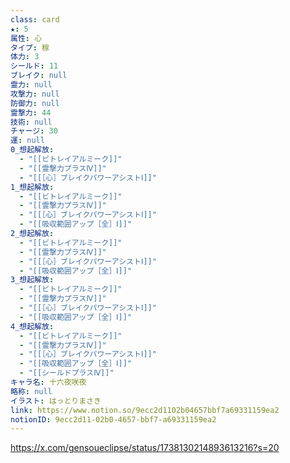 ```yaml
---
class: card
★: 5
属性: 心
タイプ: 稼
体力: 3
シールド: 11
ブレイク: null
霊力: null
攻撃力: null
防御力: null
霊撃力: 44
技術: null
チャージ: 30
運: null
0_想起解放:
  - "[[ビトレイアルミーク]]"
  - "[[霊撃力プラスⅣ]]"
  - "[[［心］ブレイクパワーアシストⅠ]]"
1_想起解放:
  - "[[ビトレイアルミーク]]"
  - "[[霊撃力プラスⅣ]]"
  - "[[［心］ブレイクパワーアシストⅠ]]"
  - "[[吸収範囲アップ［全］Ⅰ]]"
2_想起解放:
  - "[[ビトレイアルミーク]]"
  - "[[霊撃力プラスⅣ]]"
  - "[[［心］ブレイクパワーアシストⅠ]]"
  - "[[吸収範囲アップ［全］Ⅰ]]"
3_想起解放:
  - "[[ビトレイアルミーク]]"
  - "[[霊撃力プラスⅣ]]"
  - "[[［心］ブレイクパワーアシストⅠ]]"
  - "[[吸収範囲アップ［全］Ⅰ]]"
4_想起解放:
  - "[[ビトレイアルミーク]]"
  - "[[霊撃力プラスⅣ]]"
  - "[[［心］ブレイクパワーアシストⅠ]]"
  - "[[吸収範囲アップ［全］Ⅰ]]"
  - "[[シールドプラスⅣ]]"
キャラ名: 十六夜咲夜
略称: null
イラスト: はっとりまさき
link: https://www.notion.so/9ecc2d1102b04657bbf7a69331159ea2
notionID: 9ecc2d11-02b0-4657-bbf7-a69331159ea2
---
```

https://x.com/gensoueclipse/status/1738130214893613216?s=20